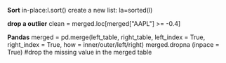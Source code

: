 **Sort**
in-place:l.sort()
create a new list: la=sorted(l)

**drop a outlier**
clean = merged.loc[merged["AAPL"] >= -0.4]

**Pandas**
merged = pd.merge(left_table,
        right_table,
        left_index = True,
        right_index = True,
        how = inner/outer/left/right)
merged.dropna (inpace = True) #drop the missing value in the merged table 

